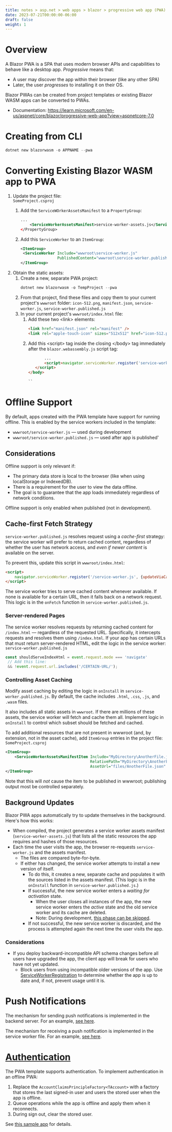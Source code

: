 ```yaml
---
title: notes > asp.net > web apps > blazor > progressive web app (PWA)
date: 2023-07-21T00:00:00-06:00
draft: false
weight: 1
---
```


# Overview
A Blazor PWA is a SPA that uses modern browser APIs and capabilities to behave like a desktop app. *Progressive* means that:
- A user may discover the app within their browser (like any other SPA)
- Later, the user *progresses* to installing it on their OS.

Blazor PWAs can be created from project templates or existing Blazor WASM apps can be converted to PWAs.
- Documentation: https://learn.microsoft.com/en-us/aspnet/core/blazor/progressive-web-app?view=aspnetcore-7.0

# Creating from CLI
```powershell
dotnet new blazorwasm -o APPNAME --pwa
```

# Converting Existing Blazor WASM app to PWA
1. Update the project file:  
   `SomeProject.csproj`
   1. Add the `ServiceWOrkerAssetsManifest` to a `PropertyGroup`:

        ```xml
        ...
            <ServiceWorkerAssetsManifest>service-worker-assets.js</ServiceWorkerAssetsManifest>
        </PropertyGroup>
        ```
    2. Add this `ServiceWorker` to an `ItemGroup`:
        ```xml
        <ItemGroup>
         <ServiceWorker Include="wwwroot\service-worker.js" 
                        PublishedContent="wwwroot\service-worker.published.js" />
        </ItemGroup>
        ```
2. Obtain the static assets:  
   1. Create a new, separate PWA project:
        ```powershell
        dotnet new blazorwasm -o TempProject --pwa
        ```
   2. From that project, find these files and copy them to your current project's `wwwroot` folder: `icon-512.png`, `manifest.json`, `service-worker.js`, `service-worker.published.js`
   3. In your current project's `wwwroot/index.html` file:
      1. Add these two \<link\> elements:
         ```html
         <link href="manifest.json" rel="manifest" />
         <link rel="apple-touch-icon" sizes="512x512" href="icon-512.png" />
         ```
      2. Add this \<script\> tag inside the closing </body\> tag immediately after the `blazor.webassembly.js` script tag:
         ```html
                ...
                <script>navigator.serviceWorker.register('service-worker.js');
            </script>
         </body>

         ``

# Offline Support
By default, apps created with the PWA template have support for running offline.  This is enabled by the service workers included in the template:
- `wwwroot/service-worker.js` — used during development
- `wwwroot/service-worker.published.js` — used after app is published'

## Considerations
Offline support is only relevant if:
- The primary data store is local to the browser (like when using localStorage or IndexedDB).
- There is a requirement for the user to view the data offline.
- The goal is to guarantee that the app loads immediately regardless of network conditions.

Offline support is only enabled when published (not in development).

## Cache-first Fetch Strategy
`service-worker.published.js` resolves request using a *cache-first* strategy: the service worker will prefer to return cached content, regardless of whether the user has network access, and *even if newer content* is available on the server. 

To prevent this, update this script in `wwwroot/index.html`:
```html
<script>
    navigator.serviceWorker.register('/service-worker.js', {updateViaCache: 'none'});
</script>
```

The service worker tries to serve cached content whenever available.  If none is available for a certain URL, then it falls back on a network request.  This logic is in the `onFetch` function in `service-worker.published.js`.

### Server-rendered Pages
The service worker resolves requests by returning cached content for `/index.html` — regardless of the requested URL.  Specifically, it intercepts requests and resolves them using `/index.html`.  If your app has certain URLs that must return server-rendered HTML, edit the logic in the service worker:  
`service-worker.published.js`
```js
const shouldServeIndexHtml = event.request.mode === 'navigate'
 // Add this line:
 && !event.request.url.includes('/CERTAIN-URL/');

```

### Controlling Asset Caching
Modify asset caching by editing the logic in `onInstall` in `service-worker.published.js`.  By default, the cache includes `.html`, `.css`, `.js`, and `.wasm` files.

It also includes all static assets in `wwwroot`.  If there are millions of these assets, the service worker will fetch and cache them all.  Implement logic in `onInstall` to control which subset should be fetched and cached.

To add additional resources that are not present in wwwroot (and, by extension, not in the asset cache), add `ItemGroup` entries in the project file:  
`SomeProject.csproj`
```xml
<ItemGroup>
    <ServiceWorkerAssetsManifestItem Include="MyDirectory\AnotherFile.json"
                                     RelativePath="MyDirectory\AnotherFile.json"
                                     AssetUrl="files/AnotherFile.json" />
</ItemGroup>

```

Note that this will *not* cause the item to be published in wwwroot; publishing output most be controlled separately.

## Background Updates
Blazor PWA apps automatically try to update themselves in the background.  Here's how this works:
- When compiled, the project generates a service worker assets manifest (`service-worker-assets.js`) that lists all the static resources the app requires and hashes of those resources.
- Each time the user visits the app, the browser re-requests `service-worker.js` and the assets manifest.
  - The files are compared byte-for-byte.
  - If either has changed, the service worker attempts to install a new version of itself.
    - To do this, it creates a new, separate cache and populates it with the sources listed in the assets manifest. (This logic is in the `onInstall` function in `service-worker.published.js`.)
    - If successful, the new service worker enters a *waiting for activation* state.
      - When the user closes all instances of the app, the new service worker enters the *active* state and the old service worker and its cache are deleted.
      - Note: During development, [this phase can be skipped](https://web.dev/service-worker-lifecycle/#skip-waiting).
    - If not successful, the new service worker is discarded, and the process is attempted again the next time the user visits the app.


### Considerations
- If you deploy backward-incompatible API schema changes before all users have upgraded the app, the client app will break for users who have not yet updated. 
  - Block users from using incompatible older versions of the app.   Use [ServiceWorkerRegistration](https://developer.mozilla.org/en-US/docs/Web/API/ServiceWorkerRegistration) to determine whether the app is up to date and, if not, prevent usage until it is.

# Push Notifications
The mechanism for sending push notifications is implemented in the backend server.  For an example, [see here](https://github.com/dotnet-presentations/blazor-workshop/blob/main/docs/09-progressive-web-app.md#sending-push-notifications).  

The mechanism for receiving a push notification is implemented in the service worker file.  For an example, [see here](https://github.com/dotnet-presentations/blazor-workshop/blob/main/docs/09-progressive-web-app.md#displaying-notifications).

# [Authentication](https://learn.microsoft.com/en-us/aspnet/core/blazor/progressive-web-app?view=aspnetcore-7.0&tabs=visual-studio#interaction-with-authentication)
The PWA template supports authentication.  To implement authentication in an offline PWA:
1. Replace the `AccountClaimsPrincipleFactory<TAccount>` with a factory that stores the last signed-in user and users the stored user when the app is offline.
2. Queue operations while the app is offline and apply them when it reconnects.
3. During sign out, clear the stored user.

See [this sample app](https://github.com/SteveSandersonMS/CarChecker) for details.
